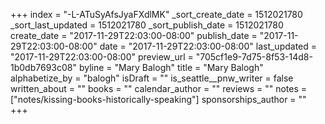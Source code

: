 +++
index = "-L-ATuSyAfsJyaFXdlMK"
_sort_create_date = 1512021780
_sort_last_updated = 1512021780
_sort_publish_date = 1512021780
create_date = "2017-11-29T22:03:00-08:00"
publish_date = "2017-11-29T22:03:00-08:00"
date = "2017-11-29T22:03:00-08:00"
last_updated = "2017-11-29T22:03:00-08:00"
preview_url = "705cf1e9-7d75-8f53-14d8-1b0db7693c08"
byline = "Mary Balogh"
title = "Mary Balogh"
alphabetize_by = "balogh"
isDraft = ""
is_seattle__pnw_writer = false
written_about = ""
books = ""
calendar_author = ""
reviews = ""
notes = ["notes/kissing-books-historically-speaking"]
sponsorships_author = ""
+++
